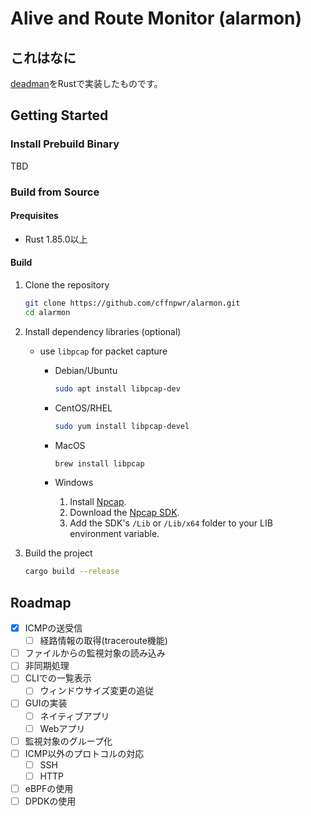 # Alive and Route Monitor (alarmon)

## これはなに

[deadman](https://github.com/upa/deadman)をRustで実装したものです。

## Getting Started

### Install Prebuild Binary

TBD

### Build from Source

#### Prequisites

- Rust 1.85.0以上

#### Build

1. Clone the repository

    ```sh
    git clone https://github.com/cffnpwr/alarmon.git
    cd alarmon
    ```

1. Install dependency libraries (optional)

   - use `libpcap` for packet capture
     - Debian/Ubuntu

       ```sh
       sudo apt install libpcap-dev
       ```

     - CentOS/RHEL

       ```sh
       sudo yum install libpcap-devel
       ```

     - MacOS

       ```sh
       brew install libpcap
       ```

     - Windows

       1. Install [Npcap](https://npcap.com/#download).
       2. Download the [Npcap SDK](https://npcap.com/#download).
       3. Add the SDK's `/Lib` or `/Lib/x64` folder to your LIB environment variable.

1. Build the project

    ```sh
    cargo build --release
    ```

## Roadmap

- [x] ICMPの送受信
  - [ ] 経路情報の取得(traceroute機能)
- [ ] ファイルからの監視対象の読み込み
- [ ] 非同期処理
- [ ] CLIでの一覧表示
  - [ ] ウィンドウサイズ変更の追従
- [ ] GUIの実装
  - [ ] ネイティブアプリ
  - [ ] Webアプリ
- [ ] 監視対象のグループ化
- [ ] ICMP以外のプロトコルの対応
  - [ ] SSH
  - [ ] HTTP
- [ ] eBPFの使用
- [ ] DPDKの使用
